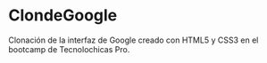 # ClondeGoogle
Clonación de la interfaz de Google creado con HTML5 y CSS3 en el bootcamp de Tecnolochicas Pro.
